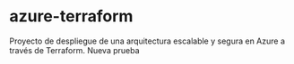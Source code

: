 ﻿# azure-terraform

Proyecto de despliegue de una arquitectura escalable y segura en Azure a través de Terraform. 
Nueva prueba
